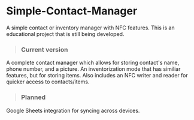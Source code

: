 # Simple-Contact-Manager
A simple contact or inventory manager with NFC features. This is an educational project that is still being developed.

>### Current version
A complete contact manager which allows for storing contact's name, phone number, and a picture. An inventorization mode that has similiar features, but for storing items. Also includes an NFC writer and reader for quicker access to contacts/items.

>### Planned
Google Sheets integration for syncing across devices.
